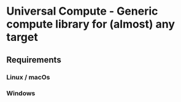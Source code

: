 # Universal Compute - Generic compute library for (almost) any target

## Requirements
### Linux / macOs
### Windows

